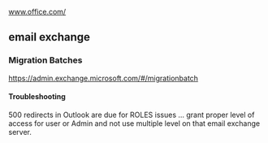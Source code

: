 www.office.com/


## email exchange

### Migration Batches

https://admin.exchange.microsoft.com/#/migrationbatch


#### Troubleshooting
500 redirects in Outlook are due for ROLES issues ... grant proper level of access for user or Admin and not use multiple level on that email exchange server.
